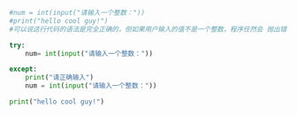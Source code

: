 
<BlogInfo id="748" title="1.简单的异常捕获" author="白日梦想猿" pv=0 read_times=0 pre_cost_time=0分12秒 category="异常" tag_list="['异常']" create_time="2020.03.16 16:00:41" update_time="2020.03.16 16:11:54" />

```python
#num = int(input("请输入一个整数："))
#print("hello cool guy!")
#可以说这行代码的语法是完全正确的，但如果用户输入的值不是一个整数，程序任然会 抛出错误，然后这行代码以下的代码就不会再执行

try:
    num= int(input("请输入一个整数："))

except:
    print("请正确输入")
    num = int(input("请输入一个整数："))

print("hello cool guy!")
```

